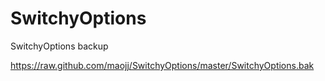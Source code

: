 SwitchyOptions
==============

SwitchyOptions backup


https://raw.github.com/maojj/SwitchyOptions/master/SwitchyOptions.bak